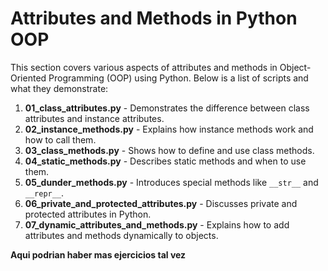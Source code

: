 # Attributes and Methods in Python OOP

This section covers various aspects of attributes and methods in Object-Oriented Programming (OOP) using Python. Below is a list of scripts and what they demonstrate:

1. **01_class_attributes.py** - Demonstrates the difference between class attributes and instance attributes.
2. **02_instance_methods.py** - Explains how instance methods work and how to call them.
3. **03_class_methods.py** - Shows how to define and use class methods.
4. **04_static_methods.py** - Describes static methods and when to use them.
5. **05_dunder_methods.py** - Introduces special methods like `__str__` and `__repr__`.
6. **06_private_and_protected_attributes.py** - Discusses private and protected attributes in Python.
7. **07_dynamic_attributes_and_methods.py** - Explains how to add attributes and methods dynamically to objects.

**Aqui podrian haber mas ejercicios tal vez**
